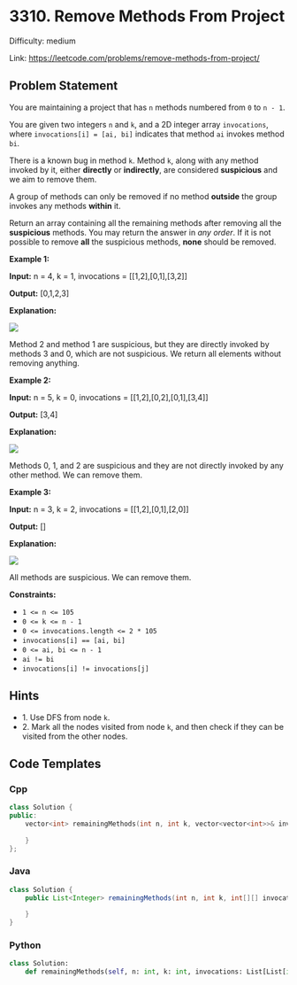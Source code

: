 # 3310. Remove Methods From Project

Difficulty: medium

Link: https://leetcode.com/problems/remove-methods-from-project/

## Problem Statement

You are maintaining a project that has `n` methods numbered from `0` to `n - 1`.

You are given two integers `n` and `k`, and a 2D integer array `invocations`, where `invocations[i] = [ai, bi]` indicates that method `ai` invokes method `bi`.

There is a known bug in method `k`. Method `k`, along with any method invoked by it, either **directly** or **indirectly**, are considered **suspicious** and we aim to remove them.

A group of methods can only be removed if no method **outside** the group invokes any methods **within** it.

Return an array containing all the remaining methods after removing all the **suspicious** methods. You may return the answer in *any order*. If it is not possible to remove **all** the suspicious methods, **none** should be removed.

**Example 1:**

**Input:** n \= 4, k \= 1, invocations \= \[\[1,2],\[0,1],\[3,2]]

**Output:** \[0,1,2,3]

**Explanation:**

![](https://assets.leetcode.com/uploads/2024/07/18/graph-2.png)

Method 2 and method 1 are suspicious, but they are directly invoked by methods 3 and 0, which are not suspicious. We return all elements without removing anything.

**Example 2:**

**Input:** n \= 5, k \= 0, invocations \= \[\[1,2],\[0,2],\[0,1],\[3,4]]

**Output:** \[3,4]

**Explanation:**

![](https://assets.leetcode.com/uploads/2024/07/18/graph-3.png)

Methods 0, 1, and 2 are suspicious and they are not directly invoked by any other method. We can remove them.

**Example 3:**

**Input:** n \= 3, k \= 2, invocations \= \[\[1,2],\[0,1],\[2,0]]

**Output:** \[]

**Explanation:**

![](https://assets.leetcode.com/uploads/2024/07/20/graph.png)

All methods are suspicious. We can remove them.

**Constraints:**

* `1 <= n <= 105`
* `0 <= k <= n - 1`
* `0 <= invocations.length <= 2 * 105`
* `invocations[i] == [ai, bi]`
* `0 <= ai, bi <= n - 1`
* `ai != bi`
* `invocations[i] != invocations[j]`

## Hints

- 1\. Use DFS from node `k`.
- 2\. Mark all the nodes visited from node `k`, and then check if they can be visited from the other nodes.

## Code Templates

### Cpp
```cpp
class Solution {
public:
    vector<int> remainingMethods(int n, int k, vector<vector<int>>& invocations) {
        
    }
};
```

### Java
```java
class Solution {
    public List<Integer> remainingMethods(int n, int k, int[][] invocations) {
        
    }
}
```

### Python
```python
class Solution:
    def remainingMethods(self, n: int, k: int, invocations: List[List[int]]) -> List[int]:
        
```

